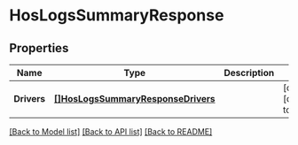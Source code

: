 # HosLogsSummaryResponse

## Properties
Name | Type | Description | Notes
------------ | ------------- | ------------- | -------------
**Drivers** | [**[]HosLogsSummaryResponseDrivers**](HosLogsSummaryResponse_drivers.md) |  | [optional] [default to null]

[[Back to Model list]](../README.md#documentation-for-models) [[Back to API list]](../README.md#documentation-for-api-endpoints) [[Back to README]](../README.md)


